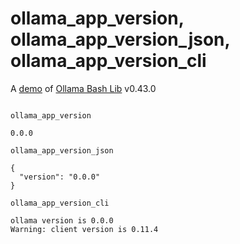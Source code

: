 # ollama_app_version, ollama_app_version_json, ollama_app_version_cli

A [demo](../README.md#demos) of [Ollama Bash Lib](https://github.com/attogram/ollama-bash-lib) v0.43.0
```

ollama_app_version

0.0.0

ollama_app_version_json

{
  "version": "0.0.0"
}

ollama_app_version_cli

ollama version is 0.0.0
Warning: client version is 0.11.4
```
